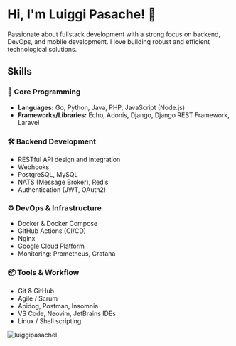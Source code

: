 # Hi, I'm Luiggi Pasache! 👋

Passionate about fullstack development with a strong focus on backend, DevOps, and mobile development. I love building robust and efficient technological solutions.

## Skills

### 🧠 Core Programming

- **Languages:** Go, Python, Java, PHP, JavaScript (Node.js)
- **Frameworks/Libraries:** Echo, Adonis, Django, Django REST Framework, Laravel

### 🛠 Backend Development

- RESTful API design and integration  
- Webhooks  
- PostgreSQL, MySQL  
- NATS (Message Broker), Redis  
- Authentication (JWT, OAuth2)

### ⚙️ DevOps & Infrastructure

- Docker & Docker Compose  
- GitHub Actions (CI/CD)  
- Nginx  
- Google Cloud Platform
- Monitoring: Prometheus, Grafana

### 📦 Tools & Workflow

- Git & GitHub  
- Agile / Scrum  
- Apidog, Postman, Insomnia
- VS Code, Neovim, JetBrains IDEs  
- Linux / Shell scripting

<p><img align="center" src="https://github-readme-stats.vercel.app/api/top-langs?username=luiggipasachel&show_icons=true&locale=en&layout=compact" alt="luiggipasachel" /></p>

<!---
LuiggiPasacheL/LuiggiPasacheL is a ✨ special ✨ repository because its `README.md` (this file) appears on your GitHub profile.
You can click the Preview link to take a look at your changes.
--->
